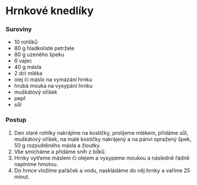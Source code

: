 # Hrnkové knedlíky

### Suroviny

- 10 rohlíků
- 80 g hladkolisté petržele
- 80 g uzeného špeku
- 6 vajec
- 40 g másla
- 2 dcl mléka
- olej či máslo na vymazání hrnku
- hrubá mouka na vysypání hrnku
- muškátový oříšek
- pepř
- sůl

### Postup

1. Den staré rohlíky nakrájíme na kostičky, prolijeme mlékem, přidáme sůl, muškátový oříšek, na malé kostičky nakrájený a na pánvi opražený špek, 50 g rozpuštěného másla a žloutky.
2. Vše smícháme a přidáme sníh z bílků.
3. Hrnky vytřeme máslem či olejem a vysypeme moukou a následně řádně naplníme hmotou.
4. Do hrnce vložíme pařáček a vodu, naskládáme do něj hrnky a vaříme 25 minut.
